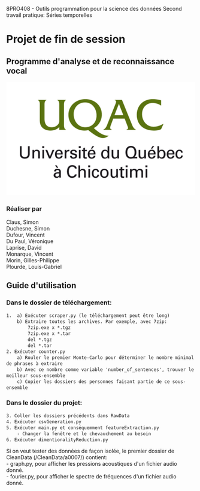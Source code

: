 8PRO408 - Outils programmation pour la science des données
Second travail pratique: Séries temporelles

# Projet de fin de session
## Programme d'analyse et de reconnaissance vocal
<p align="center">

![uqac](./readmedata/uqac527x316_transparent.png)

</p>

### Réaliser par

<p align="center">

Claus, Simon  
Duchesne, Simon   
Dufour, Vincent  
Du Paul, Véronique  
Laprise, David   
Monarque, Vincent  
Morin, Gilles-Philippe  
Plourde, Louis-Gabriel

</p>


## Guide d'utilisation
### Dans le dossier de téléchargement:  
    1.  a) Exécuter scraper.py (le téléchargement peut être long)  
        b) Extraire toutes les archives. Par exemple, avec 7zip:  
            7zip.exe x *.tgz  
            7zip.exe x *.tar  
            del *.tgz  
            del *.tar  
    2. Exécuter counter.py  
        a) Rouler le premier Monte-Carlo pour déterminer le nombre minimal de phrases à extraire   
        b) Avec ce nombre comme variable 'number_of_sentences', trouver le meilleur sous-ensemble    
        c) Copier les dossiers des personnes faisant partie de ce sous-ensemble    

### Dans le dossier du projet:  
    3. Coller les dossiers précédents dans RawData  
    4. Exécuter csvGeneration.py  
    5. Exécuter main.py et conséquemment featureExtraction.py  
        - Changer la fenêtre et le chevauchement au besoin  
    6. Exécuter dimentionalityReduction.py  

Si on veut tester des données de façon isolée, le premier dossier de CleanData (/CleanData/a0007/) contient:  
    - graph.py, pour afficher les pressions acoustiques d'un fichier audio donné.  
    - fourier.py, pour afficher le spectre de fréquences d'un fichier audio donné.  